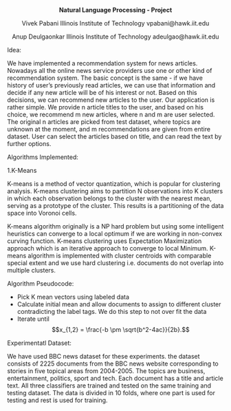 <p align="center"><b>Natural Language Processing - Project</b></p>

<p align="center">Vivek Pabani
Illinois Institute of Technology
vpabani@hawk.iit.edu</p>

<p align="center">Anup Deulgaonkar
Illinois Institute of Technology
adeulgao@hawk.iit.edu</p>

Idea:

We have implemented a recommendation system for news articles. Nowadays all the online
news service providers use one or other kind of recommendation system. The basic
concept is the same - if we have history of user’s previously read articles, we can use that
information and decide if any new article will be of his interest or not. Based on this decisions, we
can recommend new articles to the user. Our application is rather simple. We provide n article
titles to the user, and based on his choice, we recommend m new articles, where n and m are user
selected. The original n articles are picked from test dataset, where topics are unknown at the
moment, and m recommendations are given from entire dataset. User can select the articles based
on title, and can read the text by further options.

Algorithms Implemented:

1.K-Means

K-means is a method of vector quantization, which is popular for clustering analysis. K-means
clustering aims to partition N observations into K clusters in which each observation belongs to the
cluster with the nearest mean, serving as a prototype of the cluster. This results is a partitioning
of the data space into Voronoi cells.

K-means algorithm originally is a NP hard problem but using some intelligent heuristics
can converge to a local optimum if we are working in non-convex curving function. K-means
clustering uses Expectation Maximization approach which is an iterative approach to converge
to local Minimum. K-means algorithm is implemented with cluster centroids with comparable
special extent and we use hard clustering i.e. documents do not overlap into multiple clusters.

Algorithm Pseudocode:
- Pick K mean vectors using labeled data
- Calculate initial mean and allow documents to assign to different cluster contradicting the label tags. We do this step to   not over fit the data
- Iterate until $$x_{1,2} = \frac{-b \pm \sqrt{b^2-4ac}}{2b}.$$

Experimentatl Dataset:

We have used BBC news dataset for these experiments. the dataset consists of 2225 documents
from the BBC news website corresponding to stories in five topical areas from 2004-2005. The
topics are business, entertainment, politics, sport and tech. Each document has a title and article
text. All three classifiers are trained and tested on the same training and testing dataset. The data
is divided in 10 folds, where one part is used for testing and rest is used for training.
